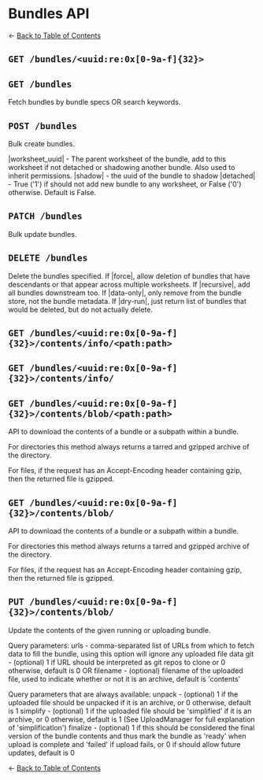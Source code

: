 # Bundles API

&larr; [Back to Table of Contents](index.md)
## `GET /bundles/<uuid:re:0x[0-9a-f]{32}>`
## `GET /bundles`

Fetch bundles by bundle specs OR search keywords.

## `POST /bundles`

Bulk create bundles.

|worksheet_uuid| - The parent worksheet of the bundle, add to this worksheet
                   if not detached or shadowing another bundle. Also used
                   to inherit permissions.
|shadow| - the uuid of the bundle to shadow
|detached| - True (&#039;1&#039;) if should not add new bundle to any worksheet,
             or False (&#039;0&#039;) otherwise. Default is False.

## `PATCH /bundles`

Bulk update bundles.

## `DELETE /bundles`

Delete the bundles specified.
If |force|, allow deletion of bundles that have descendants or that appear across multiple worksheets.
If |recursive|, add all bundles downstream too.
If |data-only|, only remove from the bundle store, not the bundle metadata.
If |dry-run|, just return list of bundles that would be deleted, but do not actually delete.

## `GET /bundles/<uuid:re:0x[0-9a-f]{32}>/contents/info/<path:path>`
## `GET /bundles/<uuid:re:0x[0-9a-f]{32}>/contents/info/`
## `GET /bundles/<uuid:re:0x[0-9a-f]{32}>/contents/blob/<path:path>`

API to download the contents of a bundle or a subpath within a bundle.

For directories this method always returns a tarred and gzipped archive of
the directory.

For files, if the request has an Accept-Encoding header containing gzip,
then the returned file is gzipped.

## `GET /bundles/<uuid:re:0x[0-9a-f]{32}>/contents/blob/`

API to download the contents of a bundle or a subpath within a bundle.

For directories this method always returns a tarred and gzipped archive of
the directory.

For files, if the request has an Accept-Encoding header containing gzip,
then the returned file is gzipped.

## `PUT /bundles/<uuid:re:0x[0-9a-f]{32}>/contents/blob/`

Update the contents of the given running or uploading bundle.

Query parameters:
    urls - comma-separated list of URLs from which to fetch data to fill the
           bundle, using this option will ignore any uploaded file data
    git - (optional) 1 if URL should be interpreted as git repos to clone
          or 0 otherwise, default is 0
OR
    filename - (optional) filename of the uploaded file, used to indicate
               whether or not it is an archive, default is &#039;contents&#039;

Query parameters that are always available:
    unpack - (optional) 1 if the uploaded file should be unpacked if it is
             an archive, or 0 otherwise, default is 1
    simplify - (optional) 1 if the uploaded file should be &#039;simplified&#039; if
               it is an archive, or 0 otherwise, default is 1
               (See UploadManager for full explanation of &#039;simplification&#039;)
    finalize - (optional) 1 if this should be considered the final version
               of the bundle contents and thus mark the bundle as &#039;ready&#039;
               when upload is complete and &#039;failed&#039; if upload fails, or 0 if
               should allow future updates, default is 0


&larr; [Back to Table of Contents](index.md)
